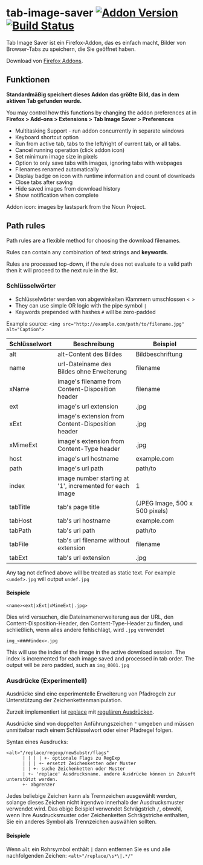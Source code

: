 # tab-image-saver [![Addon Version](https://img.shields.io/amo/v/tab-image-saver.svg)](https://addons.mozilla.org/firefox/addon/tab-image-saver/) [![Build Status](https://travis-ci.com/mcdamo/tab-image-saver.svg?branch=master)](https://travis-ci.com/mcdamo/tab-image-saver)

Tab Image Saver ist ein Firefox-Addon, das es einfach macht, Bilder von Browser-Tabs zu speichern, die Sie geöffnet haben.

Download von [Firefox Addons](https://addons.mozilla.org/firefox/addon/tab-image-saver/).

## Funktionen

**Standardmäßig speichert dieses Addon das größte Bild, das in dem aktiven Tab gefunden wurde.**

You may control how this functions by changing the addon preferences at in **Firefox > Add-ons > Extensions > Tab Image Saver > Preferences**

- Multitasking Support - run addon concurrently in separate windows
- Keyboard shortcut option
- Run from active tab, tabs to the left/right of current tab, or all tabs.
- Cancel running operation (click addon icon)
- Set minimum image size in pixels
- Option to only save tabs with images, ignoring tabs with webpages
- Filenames renamed automatically
- Display badge on icon with runtime information and count of downloads
- Close tabs after saving
- Hide saved images from download history
- Show notification when complete

Addon icon: images by lastspark from the Noun Project.

## Path rules

Path rules are a flexible method for choosing the download filenames.

Rules can contain any combination of text strings and **keywords**.

Rules are processed top-down, if the rule does not evaluate to a valid path then it will proceed to the next rule in the list.

### Schlüsselwörter

- Schlüsselwörter werden von abgewinkelten Klammern umschlossen `< >`
- They can use simple OR logic with the pipe symbol `|`
- Keywords prepended with hashes `#` will be zero-padded

Example source: `<img src="http://example.com/path/to/filename.jpg" alt="Caption">`

| Schlüsselwort | Beschreibung                                             | Beispiel                       |
| ------------- | -------------------------------------------------------- | ------------------------------ |
| alt           | alt-Content des Bildes                                   | Bildbeschriftung               |
| name          | url-Dateiname des Bildes ohne Erweiterung                | filename                       |
| xName         | image's filename from Content-Disposition header         | filename                       |
| ext           | image's url extension                                    | .jpg                           |
| xExt          | image's extension from Content-Disposition header        | .jpg                           |
| xMimeExt      | image's extension from Content-Type header               | .jpg                           |
| host          | image's url hostname                                     | example.com                    |
| path          | image's url path                                         | path/to                        |
| index         | image number starting at '1', incremented for each image | 1                              |
| tabTitle      | tab's page title                                         | (JPEG Image, 500 x 500 pixels) |
| tabHost       | tab's url hostname                                       | example.com                    |
| tabPath       | tab's url path                                           | path/to                        |
| tabFile       | tab's url filename without extension                     | filename                       |
| tabExt        | tab's url extension                                      | .jpg                           |

Any tag not defined above will be treated as static text. For example `<undef>.jpg` will output `undef.jpg`

#### Beispiele

`<name><ext|xExt|xMimeExt|.jpg>`

Dies wird versuchen, die Dateinamenerweiterung aus der URL, den Content-Disposition-Header, den Content-Type-Header zu finden, und schließlich, wenn alles andere fehlschlägt, wird `.jpg` verwendet

`img_<####index>.jpg`

This will use the index of the image in the active download session. The index is incremented for each image saved and processed in tab order. The output will be zero padded, such as `img_0001.jpg`

### Ausdrücke (Experimentell)

Ausdrücke sind eine experimentelle Erweiterung von Pfadregeln zur Unterstützung der Zeichenkettenmanipulation.

Zurzeit implementiert ist [replace](https://developer.mozilla.org/en-US/docs/Web/JavaScript/Reference/Global_Objects/String/replace) mit [regulären Ausdrücken](https://developer.mozilla.org/en-US/docs/Web/JavaScript/Reference/Global_Objects/RegExp).

Ausdrücke sind von doppelten Anführungszeichen `"` umgeben und müssen unmittelbar nach einem Schlüsselwort oder einer Pfadregel folgen.

Syntax eines Ausdrucks:

    <alt>"/replace/regexp/newSubstr/flags"
          | | | | +- optionale Flags zu RegExp
          | | | +- ersetzt Zeichenketten oder Muster
          | | +- suche Zeichenketten oder Muster
          | +- 'replace' Ausdrucksname. andere Ausdrücke können in Zukunft unterstützt werden.
          +- abgrenzer
    

Jedes beliebige Zeichen kann als Trennzeichen ausgewählt werden, solange dieses Zeichen nicht irgendwo innerhalb der Ausdrucksmuster verwendet wird. Das obige Beispiel verwendet Schrägstrich `/`, obwohl, wenn Ihre Ausdrucksmuster oder Zeichenketten Schrägstriche enthalten, Sie ein anderes Symbol als Trennzeichen auswählen sollten.

#### Beispiele

Wenn `alt` ein Rohrsymbol enthält `|` dann entfernen Sie es und alle nachfolgenden Zeichen: `<alt>"/replace/\s*\|.*/"`